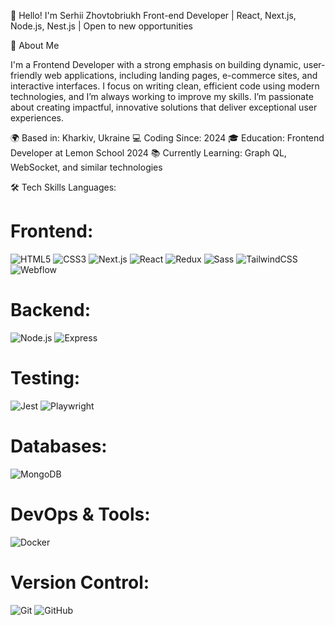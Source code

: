 👋 Hello! I'm Serhii Zhovtobriukh Front-end Developer | React, Next.js, Node.js, Nest.js | Open to new opportunities

🚀 About Me

I'm a Frontend Developer with a strong emphasis on building dynamic, user-friendly web applications, including landing pages, e-commerce sites, and interactive interfaces. I focus on writing clean, efficient code using modern technologies, and I’m always working to improve my skills. I’m passionate about creating impactful, innovative solutions that deliver exceptional user experiences.

🌍 Based in: Kharkiv, Ukraine 💻 Coding Since: 2024 🎓 Education: Frontend Developer at Lemon School 2024 📚 Currently Learning: Graph QL, WebSocket, and similar technologies

🛠️ Tech Skills Languages:
# Frontend:
![HTML5](https://upload.wikimedia.org/wikipedia/commons/thumb/6/61/HTML5_logo.svg/600px-HTML5_logo.svg.png)
![CSS3](https://upload.wikimedia.org/wikipedia/commons/6/62/CSS3_logo.svg)
![Next.js](https://upload.wikimedia.org/wikipedia/commons/a/a3/Nextjs-logo.svg)
![React](https://upload.wikimedia.org/wikipedia/commons/a/a7/React-icon.svg)
![Redux](https://upload.wikimedia.org/wikipedia/commons/8/8f/Redux_Logo.png)
![Sass](https://upload.wikimedia.org/wikipedia/commons/9/96/Sass_Logo_Color.svg)
![TailwindCSS](https://upload.wikimedia.org/wikipedia/commons/a/a4/Tailwind_CSS_Logo.svg)
![Webflow](https://upload.wikimedia.org/wikipedia/commons/4/45/Webflow_Logo.svg)

# Backend:
![Node.js](https://upload.wikimedia.org/wikipedia/commons/6/64/Node.js_logo_2015.svg)
![Express](https://upload.wikimedia.org/wikipedia/commons/6/64/Expressjs.png)

# Testing:
![Jest](https://upload.wikimedia.org/wikipedia/commons/a/a7/Jest.svg)
![Playwright](https://playwright.dev/img/logo-large.png)

# Databases:
![MongoDB](https://upload.wikimedia.org/wikipedia/commons/4/4e/MongoDB_Logo_2021.svg)

# DevOps & Tools:
![Docker](https://upload.wikimedia.org/wikipedia/commons/4/4e/Docker_Logo.png)

# Version Control:
![Git](https://upload.wikimedia.org/wikipedia/commons/9/91/Git_logo.svg)
![GitHub](https://upload.wikimedia.org/wikipedia/commons/9/91/Octicons-mark-github.svg)

